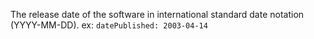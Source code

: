 The release date of the software in international standard date notation (YYYY-MM-DD). 
ex: `datePublished: 2003-04-14`